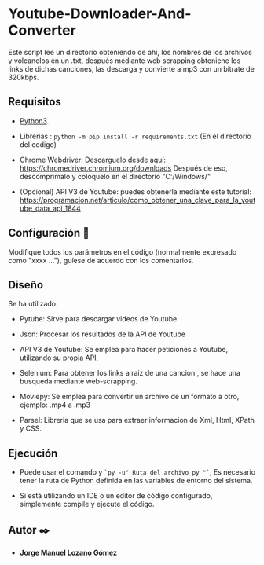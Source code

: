 # Youtube-Downloader-And-Converter
Este script lee un directorio obteniendo de ahí, los nombres de los archivos y volcanolos en un .txt, después mediante web scrapping obteniene los links de dichas canciones, las descarga y convierte a mp3 con un bitrate de 320kbps.

## Requisitos

* [Python3](https://www.python.org/downloads/).

* Librerias : ```python -m pip install -r requirements.txt``` (En el directorio del codigo)

* Chrome Webdriver: Descarguelo desde aquí: https://chromedriver.chromium.org/downloads
  Después de eso, descomprimalo y coloquelo en el directorio "C:/Windows/"
  
* (Opcional) API V3 de Youtube: puedes obtenerla mediante este tutorial: https://programacion.net/articulo/como_obtener_una_clave_para_la_youtube_data_api_1844

## Configuración 🔧

Modifique todos los parámetros en el código (normalmente expresado como "xxxx ..."), guíese de acuerdo con los comentarios.

## Diseño

Se ha utilizado:

* Pytube: Sirve para descargar videos de Youtube

* Json: Procesar los resultados de la API de Youtube

* API V3 de Youtube: Se emplea para hacer peticiones a Youtube, utilizando su propia API,

* Selenium: Para obtener los links a raiz de una cancion , se hace una busqueda mediante web-scrapping.

* Moviepy: Se emplea para convertir un archivo de un formato a otro, ejemplo: .mp4 a .mp3

* Parsel: Libreria que se usa para extraer informacion de Xml, Html, XPath y CSS.

## Ejecución

 * Puede usar el comando y `` `py -u" Ruta del archivo py "` ``, Es necesario tener la ruta de Python definida en las variables de entorno del sistema.

* Si está utilizando un IDE o un editor de código configurado, simplemente compile y ejecute el código.


## Autor ✒️

* **Jorge Manuel Lozano Gómez**
